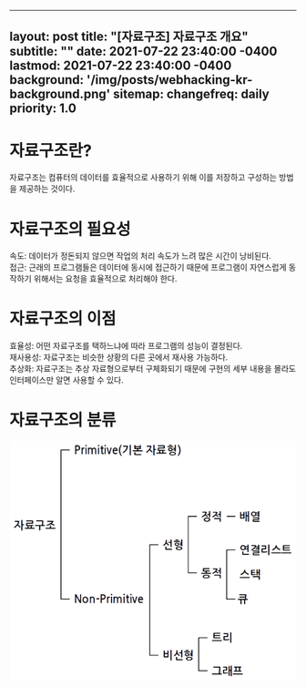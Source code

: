  
---
layout: post
title: "[자료구조] 자료구조 개요"
subtitle: ""
date: 2021-07-22 23:40:00 -0400
lastmod: 2021-07-22 23:40:00 -0400
background: '/img/posts/webhacking-kr-background.png'
sitemap:
  changefreq: daily
  priority: 1.0
---
# 자료구조란?
자료구조는 컴퓨터의 데이터를 효율적으로 사용하기 위해 이를 저장하고 구성하는 방법을 제공하는 것이다.
# 자료구조의 필요성
속도: 데이터가 정돈되지 않으면 작업의 처리 속도가 느려 많은 시간이 낭비된다.  
접근: 근래의 프로그램들은 데이터에 동시에 접근하기 때문에 프로그램이 자연스럽게 동작하기 위해서는 요청을 효율적으로 처리해야 한다.  
# 자료구조의 이점
효율성: 어떤 자료구조를 택하느냐에 따라 프로그램의 성능이 결정된다.  
재사용성: 자료구조는 비슷한 상황의 다른 곳에서 재사용 가능하다.  
추상화: 자료구조는 추상 자료형으로부터 구체화되기 때문에 구현의 세부 내용을 몰라도 인터페이스만 알면 사용할 수 있다.  
# 자료구조의 분류
![ClassificationOfDataStructure](/img/posts/classification-of-data-structure.png)
